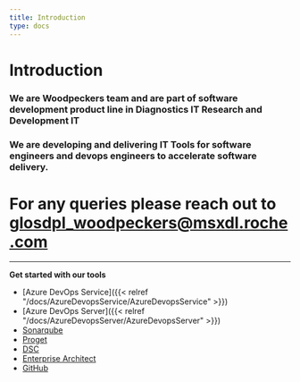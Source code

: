 ```yaml
---
title: Introduction
type: docs
---
```


# Introduction

### We are Woodpeckers team and are part of software development product line in Diagnostics IT Research and Development IT

### We are developing and delivering IT Tools for software engineers and devops engineers to accelerate software delivery.

# For any queries please reach out to <glosdpl_woodpeckers@msxdl.roche.com>

---

<!-- START doctoc generated TOC please keep comment here to allow auto update -->
<!-- DON'T EDIT THIS SECTION, INSTEAD RE-RUN doctoc TO UPDATE -->

**Get started with our tools**

-   [Azure DevOps Service]({{< relref "/docs/AzureDevopsService/AzureDevopsService" >}})
-   [Azure DevOps Server]({{< relref "/docs/AzureDevopsServer/AzureDevopsServer" >}})
-   [Sonarqube](Sonarqube/Sonarqube.md)
-   [Proget](Proget/Proget.md)
-   [DSC](DSC/DSC.md)
-   [Enterprise Architect](klocwork.md)
-   [GitHub](Github/GITHUB.md)

<!-- END doctoc generated TOC please keep comment here to allow auto update -->
